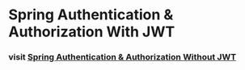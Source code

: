 # Spring Authentication & Authorization With JWT
### visit [Spring Authentication & Authorization Without JWT](https://github.com/omgshalihin/spring-security-starter)

[//]: # (## Background)

[//]: # (...)

[//]: # ()
[//]: # (## Spring Frameworks)

[//]: # (- Spring Web)

[//]: # (- Spring Security)

[//]: # (- Spring Data MongoDB)

[//]: # (- Lombok)

[//]: # ()
[//]: # (## To Get Started)

[//]: # (### setup)

[//]: # (clone this git repository into your local folder)

[//]: # (```)

[//]: # (git clone git@github.com:omgshalihin/spring-security-starter.git)

[//]: # (```)

[//]: # (go into the folder and open with your favorite IDE &#40;intelliJ&#41;)

[//]: # (```)

[//]: # (cd <folder> && idea pom.xml)

[//]: # (```)

[//]: # (inside main/resources, create a file called env.properties and then update the MongoDB Atlas connection string)

[//]: # (```)

[//]: # (DB_USER=<mongoDB_user>)

[//]: # (DB_PWD=<mongoDB_password>)

[//]: # (DB_ENDPOINT=<mongoDB_endpoint>)

[//]: # (DB_NAME=<mongoDB_name>)

[//]: # (```)

[//]: # (### create user and store into database)

[//]: # (POST http://localhost:8080/users/new)

[//]: # (- JSON body example)

[//]: # (```)

[//]: # ({)

[//]: # (    "username" : "shalihin",)

[//]: # (    "password" : "password",)

[//]: # (    "email" : "shalihin@mail.com",)

[//]: # (    "roles" : "role_admin,role_user")

[//]: # (})

[//]: # (```)

[//]: # (- expected output)

[//]: # (```)

[//]: # (User [shalihin] has been added to the database)

[//]: # (```)

[//]: # ()
[//]: # (## [Authentication]&#40;https://docs.spring.io/spring-security/reference/servlet/authentication/index.html&#41;)

[//]: # (Create a new `class` called `SecurityConfig` and annotate the class with the following:)

[//]: # (- @Configuration )

[//]: # (- @EnableWebSecurity )

[//]: # (- @EnableMethodSecurity)

[//]: # ()
[//]: # (Reading Username/Password: [Form Login]&#40;https://docs.spring.io/spring-security/reference/servlet/authentication/passwords/form.html&#41;)

[//]: # (- config/SecurityConfig.java)

[//]: # (```)

[//]: # (@Bean)

[//]: # (public SecurityFilterChain securityFilterChain&#40;HttpSecurity http&#41; throws Exception {)

[//]: # (    return http.csrf&#40;&#41;.disable&#40;&#41;)

[//]: # (        .authorizeHttpRequests&#40;&#41;)

[//]: # (        .requestMatchers&#40;"/users/new", "/products/welcome"&#41;.permitAll&#40;&#41;)

[//]: # (        .and&#40;&#41;)

[//]: # (        .authorizeHttpRequests&#40;&#41;.requestMatchers&#40;"/products/**"&#41;)

[//]: # (        .authenticated&#40;&#41;.and&#40;&#41;.formLogin&#40;&#41;.and&#40;&#41;.build&#40;&#41;;)

[//]: # (})

[//]: # (```)

[//]: # ()
[//]: # (Password Storage: Custom data stores with [UserDetailsService]&#40;https://docs.spring.io/spring-security/reference/servlet/authentication/passwords/user-details-service.html&#41;)

[//]: # (- config/SecurityConfig.java)

[//]: # (```)

[//]: # (@Bean)

[//]: # (public UserDetailsService userDetailsService&#40;&#41; {)

[//]: # (    return new DatabaseUserDetailsService&#40;&#41;;)

[//]: # (})

[//]: # (```)

[//]: # (- config/DatabaseUserDetailsService.java)

[//]: # (```)

[//]: # (@Component)

[//]: # (public class DatabaseUserDetailsService implements UserDetailsService {)

[//]: # ()
[//]: # (    @Autowired)

[//]: # (    private UserRepository userRepository;)

[//]: # ()
[//]: # (    @Override)

[//]: # (    public UserDetails loadUserByUsername&#40;String username&#41; throws UsernameNotFoundException {)

[//]: # (        Optional<UserModel> userModel = userRepository.findUserModelByUsername&#40;username&#41;;)

[//]: # (        return userModel.map&#40;UserModelUserDetails::new&#41;)

[//]: # (                .orElseThrow&#40;&#40;&#41; -> new UsernameNotFoundException&#40;String.format&#40;"User [%s] not found", username&#41;&#41;&#41;;)

[//]: # (    })

[//]: # (})

[//]: # (```)

[//]: # (- config/UserModelUserDetails.java)

[//]: # (```)

[//]: # (public class UserModelUserDetails implements UserDetails {)

[//]: # ()
[//]: # (    private String username;)

[//]: # (    private String password;)

[//]: # (    private List<GrantedAuthority> authorities;)

[//]: # ()
[//]: # (    public UserModelUserDetails&#40;UserModel userModel&#41; {)

[//]: # (        username = userModel.getUsername&#40;&#41;;)

[//]: # (        password = userModel.getPassword&#40;&#41;;)

[//]: # (        authorities = Arrays.stream&#40;userModel.getRoles&#40;&#41;.split&#40;","&#41;&#41;)

[//]: # (                .map&#40;SimpleGrantedAuthority::new&#41;)

[//]: # (                .collect&#40;Collectors.toList&#40;&#41;&#41;;)

[//]: # (    })

[//]: # ()
[//]: # (    @Override)

[//]: # (    public Collection<? extends GrantedAuthority> getAuthorities&#40;&#41; {)

[//]: # (        return authorities;)

[//]: # (    })

[//]: # ()
[//]: # (    @Override)

[//]: # (    public String getPassword&#40;&#41; {)

[//]: # (        return password;)

[//]: # (    })

[//]: # ()
[//]: # (    @Override)

[//]: # (    public String getUsername&#40;&#41; {)

[//]: # (        return username;)

[//]: # (    })

[//]: # ()
[//]: # (    @Override)

[//]: # (    public boolean isAccountNonExpired&#40;&#41; {)

[//]: # (        return true;)

[//]: # (    })

[//]: # ()
[//]: # (    @Override)

[//]: # (    public boolean isAccountNonLocked&#40;&#41; {)

[//]: # (        return true;)

[//]: # (    })

[//]: # ()
[//]: # (    @Override)

[//]: # (    public boolean isCredentialsNonExpired&#40;&#41; {)

[//]: # (        return true;)

[//]: # (    })

[//]: # ()
[//]: # (    @Override)

[//]: # (    public boolean isEnabled&#40;&#41; {)

[//]: # (        return true;)

[//]: # (    })

[//]: # (})

[//]: # (```)

[//]: # ()
[//]: # (Password Storage: [Password Encoder]&#40;https://docs.spring.io/spring-security/reference/servlet/authentication/passwords/password-encoder.html&#41;)

[//]: # (- config/SecurityConfig.java)

[//]: # (```)

[//]: # (@Bean)

[//]: # (public PasswordEncoder passwordEncoder&#40;&#41; {)

[//]: # (    return new BCryptPasswordEncoder&#40;&#41;;)

[//]: # (})

[//]: # (```)

[//]: # ()
[//]: # (Password Storage: [DaoAuthenticationProvider]&#40;https://docs.spring.io/spring-security/reference/servlet/authentication/passwords/dao-authentication-provider.html&#41;)

[//]: # (- config/SecurityConfig.java)

[//]: # (```)

[//]: # (@Bean)

[//]: # (public AuthenticationProvider authenticationProvider&#40;&#41; {)

[//]: # (    DaoAuthenticationProvider authenticationProvider = new DaoAuthenticationProvider&#40;&#41;;)

[//]: # (    authenticationProvider.setUserDetailsService&#40;userDetailsService&#40;&#41;&#41;;)

[//]: # (    authenticationProvider.setPasswordEncoder&#40;passwordEncoder&#40;&#41;&#41;;)

[//]: # (    return authenticationProvider;)

[//]: # (})

[//]: # (```)

[//]: # ()
[//]: # ()
[//]: # (## [Authorization]&#40;https://docs.spring.io/spring-security/reference/servlet/authorization/index.html&#41;)

[//]: # ([Expression-Based Access Control]&#40;https://docs.spring.io/spring-security/reference/servlet/authorization/expression-based.html&#41;:)

[//]: # (- `controller/ProductController.java` OR `controller/UserController.java`)

[//]: # (```)

[//]: # (@PreAuthorize&#40;"hasAuthority&#40;'ROLE_ADMIN'&#41;"&#41;)

[//]: # (@PreAuthorize&#40;"hasAuthority&#40;'ROLE_USER'&#41;"&#41;)

[//]: # (```)
